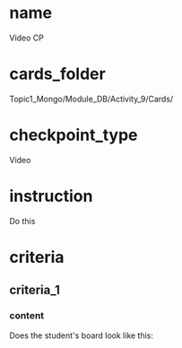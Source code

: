 # name
Video CP              

# cards_folder
Topic1_Mongo/Module_DB/Activity_9/Cards/

# checkpoint_type
Video

# instruction
Do this

# criteria

## criteria_1

### content
Does the student's board look like this:

